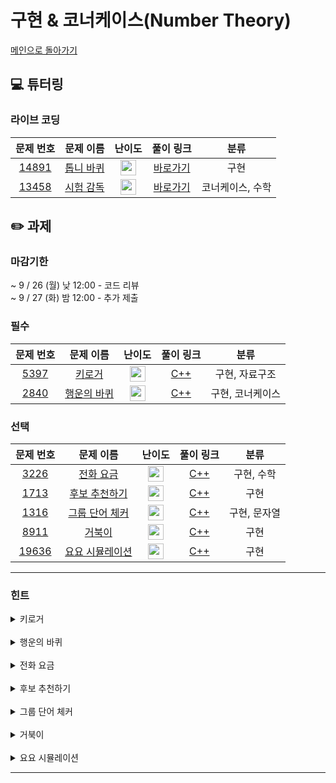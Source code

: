 # 구현 & 코너케이스(Number Theory)

[메인으로 돌아가기](https://github.com/Altu-Bitu-3/Notice)

## 💻 튜터링

### 라이브 코딩

|                                 문제 번호                                 |                                   문제 이름                                    |                                       난이도                                       |  풀이 링크   |       분류       |
| :-----------------------------------------------------------------------: | :----------------------------------------------------------------------------: | :--------------------------------------------------------------------------------: | :----------: | :--------------: |
| <a href="https://www.acmicpc.net/problem/14891" target="_blank">14891</a> | <a href="https://www.acmicpc.net/problem/14891 " target="_blank">톱니 바퀴</a> | <img height="25px" width="25px" src="https://static.solved.ac/tier_small/11.svg"/> | [바로가기]() |       구현       |
| <a href="https://www.acmicpc.net/problem/13458" target="_blank">13458</a> | <a href="https://www.acmicpc.net/problem/13458" target="_blank">시험 감독</a>  | <img height="25px" width="25px" src="https://static.solved.ac/tier_small/4.svg"/>  | [바로가기]() | 코너케이스, 수학 |

## ✏️ 과제

### 마감기한

~ 9 / 26 (월) 낮 12:00 - 코드 리뷰 </br>
~ 9 / 27 (화) 밤 12:00 - 추가 제출 </br>

### 필수

|                                문제 번호                                |                                   문제 이름                                    |                                      난이도                                       | 풀이 링크 |       분류       |
| :---------------------------------------------------------------------: | :----------------------------------------------------------------------------: | :-------------------------------------------------------------------------------: | :-------: | :--------------: |
| <a href="https://www.acmicpc.net/problem/5397" target="_blank">5397</a> |   <a href="https://www.acmicpc.net/problem/5397" target="_blank">키로거</a>    | <img height="25px" width="25px" src="https://static.solved.ac/tier_small/9.svg"/> |  [C++]()  |  구현, 자료구조  |
| <a href="https://www.acmicpc.net/problem/2840" target="_blank">2840</a> | <a href="https://www.acmicpc.net/problem/2840" target="_blank">행운의 바퀴</a> | <img height="25px" width="25px" src="https://static.solved.ac/tier_small/7.svg"/> |  [C++]()  | 구현, 코너케이스 |

### 선택

|                                 문제 번호                                 |                                      문제 이름                                      |                                      난이도                                       | 풀이 링크 |     분류     |
| :-----------------------------------------------------------------------: | :---------------------------------------------------------------------------------: | :-------------------------------------------------------------------------------: | :-------: | :----------: |
|  <a href="https://www.acmicpc.net/problem/3226" target="_blank">3226</a>  |    <a href="https://www.acmicpc.net/problem/3226" target="_blank">전화 요금</a>     | <img height="25px" width="25px" src="https://static.solved.ac/tier_small/5.svg"/> |  [C++]()  |  구현, 수학  |
|  <a href="https://www.acmicpc.net/problem/1713" target="_blank">1713</a>  |  <a href="https://www.acmicpc.net/problem/1713" target="_blank">후보 추천하기</a>   | <img height="25px" width="25px" src="https://static.solved.ac/tier_small/9.svg"/> |  [C++]()  |     구현     |
|  <a href="https://www.acmicpc.net/problem/1316" target="_blank">1316</a>  |  <a href="https://www.acmicpc.net/problem/1316" target="_blank">그룹 단어 체커</a>  | <img height="25px" width="25px" src="https://static.solved.ac/tier_small/6.svg"/> |  [C++]()  | 구현, 문자열 |
|  <a href="https://www.acmicpc.net/problem/8911" target="_blank">8911</a>  |      <a href="https://www.acmicpc.net/problem/8911" target="_blank">거북이</a>      | <img height="25px" width="25px" src="https://static.solved.ac/tier_small/8.svg"/> |  [C++]()  |     구현     |
| <a href="https://www.acmicpc.net/problem/19636" target="_blank">19636</a> | <a href="https://www.acmicpc.net/problem/19636" target="_blank">요요 시뮬레이션</a> | <img height="25px" width="25px" src="https://static.solved.ac/tier_small/7.svg"/> |  [C++]()  |     구현     |

---

### 힌트

<details>
<summary>키로거</summary>
<div markdown="1">
&nbsp;&nbsp;&nbsp;&nbsp;커서의 왼쪽과 오른쪽을 나눠서 생각해보세요
</div>
</details>
</br>
<details>
<summary>행운의 바퀴</summary>
<div markdown="1">
&nbsp;&nbsp;&nbsp;&nbsp;
    바퀴에 같은 글자가 두 번 등장하거나, 중복되는 글자가 있으면 안 돼요!!</br>
&nbsp;&nbsp;&nbsp;&nbsp;+) 바퀴를 고정시키고 화살표의 위치를 바꾸는 식으로 문제를 풀면, 출력시에는 방향을 바꿔서 출력해야해요.
</div>
</details>
</br>
<details>
<summary>전화 요금</summary>
<div markdown="1">
&nbsp;&nbsp;&nbsp;&nbsp;통화가 언제 끝나는지 계산해볼까요?
</div>
</details>
</br>
<details>
<summary>후보 추천하기</summary>
<div markdown="1">
&nbsp;&nbsp;&nbsp;&nbsp;후보에 따른 추천 횟수와 게시 시간을 정보를 모두 알아야 할 것 같아요. </br>
&nbsp;&nbsp;&nbsp;&nbsp;후보가 꽉 찼을 경우와 사진틀이 비어있을 경우를 고려해야 겠네요!</br>
</div>
</details>
</br>
<details>
<summary>그룹 단어 체커</summary>
<div markdown="1">
&nbsp;&nbsp;&nbsp;&nbsp;이 알파벳이 이전에도 등장했었는지 효율적으로 판단할 수 있는 방법이 없을까요?</br>
&nbsp;&nbsp;&nbsp;&nbsp;알파벳은 26개밖에 없네요! (배열을 활용해볼까요?)</br>
</div>
</details>
</br>
<details>
<summary>거북이</summary>
<div markdown="1">
&nbsp;&nbsp;&nbsp;&nbsp; 문제의 설명 그대로 구현하면 되겠어요. 좌표계에서 동서남북을 구현하려면 어떻게 해야 할까요? 현재 좌표에서 각 방향으로 가기 위한 변화값에 집중해봅시다. 회전을 쉽게 구현하기 위해선 동서남북을 어떻게 관리하면 좋을까요? 또한, 넓이는 거북이가 제일 멀리 나갔을 때를 기록해두면 되지 않을까요?
</div>
</details>
</br>
<details>
<summary>요요 시뮬레이션</summary>
<div markdown="1">
&nbsp;&nbsp;&nbsp;&nbsp;문제를 꼼꼼히 읽으며 필요한 연산을 찾아보아요.</br>
&nbsp;&nbsp;&nbsp;&nbsp;음수의 나눗셈 처리를 주의해주세요!
</div>
</details>

---
